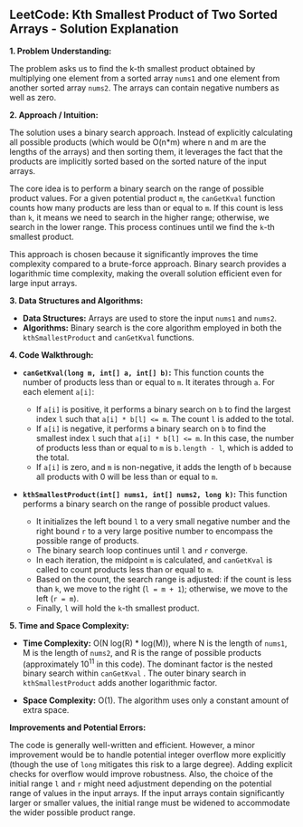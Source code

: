 ## LeetCode: Kth Smallest Product of Two Sorted Arrays - Solution Explanation

**1. Problem Understanding:**

The problem asks us to find the k-th smallest product obtained by multiplying one element from a sorted array `nums1` and one element from another sorted array `nums2`.  The arrays can contain negative numbers as well as zero.

**2. Approach / Intuition:**

The solution uses a binary search approach. Instead of explicitly calculating all possible products (which would be O(n*m) where n and m are the lengths of the arrays) and then sorting them, it leverages the fact that the products are implicitly sorted based on the sorted nature of the input arrays.

The core idea is to perform a binary search on the range of possible product values. For a given potential product `m`, the `canGetKval` function counts how many products are less than or equal to `m`.  If this count is less than `k`, it means we need to search in the higher range; otherwise, we search in the lower range.  This process continues until we find the `k`-th smallest product.

This approach is chosen because it significantly improves the time complexity compared to a brute-force approach.  Binary search provides a logarithmic time complexity, making the overall solution efficient even for large input arrays.

**3. Data Structures and Algorithms:**

* **Data Structures:** Arrays are used to store the input `nums1` and `nums2`.
* **Algorithms:** Binary search is the core algorithm employed in both the `kthSmallestProduct` and `canGetKval` functions.

**4. Code Walkthrough:**

* **`canGetKval(long m, int[] a, int[] b)`:** This function counts the number of products less than or equal to `m`. It iterates through `a`.  For each element `a[i]`:
    * If `a[i]` is positive, it performs a binary search on `b` to find the largest index `l` such that `a[i] * b[l] <= m`.  The count `l` is added to the total.
    * If `a[i]` is negative, it performs a binary search on `b` to find the smallest index `l` such that `a[i] * b[l] <= m`. In this case, the number of products less than or equal to `m` is `b.length - l`, which is added to the total.
    * If `a[i]` is zero, and `m` is non-negative, it adds the length of `b` because all products with 0 will be less than or equal to `m`.

* **`kthSmallestProduct(int[] nums1, int[] nums2, long k)`:** This function performs a binary search on the range of possible product values.
    * It initializes the left bound `l` to a very small negative number and the right bound `r` to a very large positive number to encompass the possible range of products.
    * The binary search loop continues until `l` and `r` converge.
    * In each iteration, the midpoint `m` is calculated, and `canGetKval` is called to count products less than or equal to `m`.
    * Based on the count, the search range is adjusted: if the count is less than `k`, we move to the right (`l = m + 1`); otherwise, we move to the left (`r = m`).
    * Finally, `l` will hold the `k`-th smallest product.


**5. Time and Space Complexity:**

* **Time Complexity:** O(N log(R) * log(M)), where N is the length of `nums1`, M is the length of `nums2`, and R is the range of possible products (approximately 10<sup>11</sup> in this code). The dominant factor is the nested binary search within `canGetKval` . The outer binary search in `kthSmallestProduct` adds another logarithmic factor.

* **Space Complexity:** O(1). The algorithm uses only a constant amount of extra space.


**Improvements and Potential Errors:**

The code is generally well-written and efficient. However, a minor improvement would be to handle potential integer overflow more explicitly (though the use of `long` mitigates this risk to a large degree).  Adding explicit checks for overflow would improve robustness.  Also, the choice of the initial range `l` and `r` might need adjustment depending on the potential range of values in the input arrays.  If the input arrays contain significantly larger or smaller values, the initial range must be widened to accommodate the wider possible product range.
